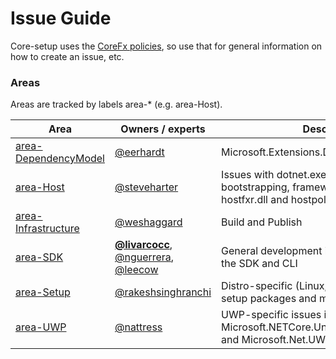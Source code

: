Issue Guide
===========

Core-setup uses the [CoreFx policies](https://github.com/dotnet/corefx/blob/master/Documentation/project-docs/issue-guide.md), so use that for general information on how to create an issue, etc.

### Areas
Areas are tracked by labels area-&#42; (e.g. area-Host).

| Area                                                                                          | Owners / experts | Description |
|-----------------------------------------------------------------------------------------------|------------------|-------------|
| [area-DependencyModel](https://github.com/dotnet/core-setup/labels/area-DependencyModel)      | [@eerhardt](https://github.com/eerhardt) | Microsoft.Extensions.DependencyModel |
| [area-Host](https://github.com/dotnet/core-setup/labels/area-Host)                            | [@steveharter](https://github.com/steveharter) | Issues with dotnet.exe including bootstrapping, framework detection, hostfxr.dll and hostpolicy.dll |
| [area-Infrastructure](https://github.com/dotnet/core-setup/labels/area-Infrastructure)        | [@weshaggard](https://github.com/weshaggard) | Build and Publish |
| [area-SDK](https://github.com/dotnet/core-setup/labels/area-SDK)                              | **[@livarcocc](https://github.com/livarcocc)**, [@nguerrera](https://github.com/nguerrera), [@leecow](https://githube.com/leecow) | General development issues and overlap with the SDK and CLI |
| [area-Setup](https://github.com/dotnet/core-setup/labels/area-Setup)                          | [@rakeshsinghranchi](https://github.com/rakeshsinghranchi) | Distro-specific (Linux, Mac and Windows) setup packages and msi files  |
| [area-UWP](https://github.com/dotnet/core-setup/labels/area-UWP)                              | [@nattress](https://github.com/nattress) | UWP-specific issues including Microsoft.NETCore.UniversalWindowsPlatform and Microsoft.Net.UWPCoreRuntimeSdk |
